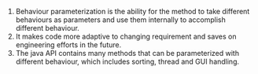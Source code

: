 1. Behaviour parameterization is the ability for the method to take different behaviours as parameters and use them internally to accomplish different behaviour.
2. It makes code more adaptive to changing requirement and saves on engineering  efforts in the future.
3. The java API contains many methods that can be parameterized  with different behaviour, which includes sorting, thread and GUI handling.




